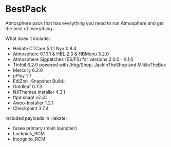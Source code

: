 # BestPack

Atmosphere pack that has everything you need to run Atmosphere and get the best of everything.

What does it include:

* Hekate CTCaer 5.1.1 Nyx 0.8.4
* Atmosphere 0.10.1 & HBL 2.3 & HBMenu 3.2.0
* Atmosphere Sigpatches (ES/FS) for versions 2.0.0 - 9.1.0
* Tinfoil 6.2.0 powered with /hbg/Shop, JackInTheShop and MilkInTheBox
* Mercury 6.2.0
* pPlay 2.1
* EdiZon -Snapshot Build-
* Goldleaf 0.7.3
* NXThemes Installer 4.3.1
* ftpd snap! v2.3.1
* Awoo-Installer 1.2.1
* Checkpoint 3.7.4

Included payloads in Hekate:

* fusee primary (main launcher)
* Lockpick_RCM
* Incognito_RCM
 
